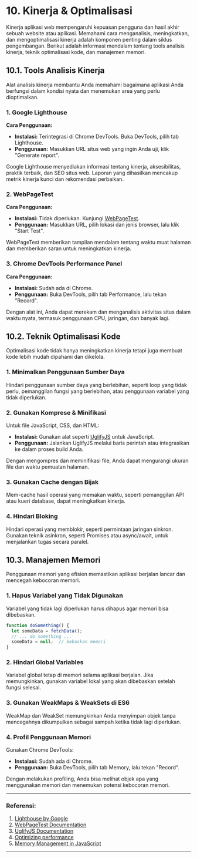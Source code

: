 # 10. Kinerja & Optimalisasi

Kinerja aplikasi web mempengaruhi kepuasan pengguna dan hasil akhir sebuah website atau aplikasi. Memahami cara menganalisis, meningkatkan, dan mengoptimalisasi kinerja adalah komponen penting dalam siklus pengembangan. Berikut adalah informasi mendalam tentang tools analisis kinerja, teknik optimalisasi kode, dan manajemen memori.

## 10.1. Tools Analisis Kinerja

Alat analisis kinerja membantu Anda memahami bagaimana aplikasi Anda berfungsi dalam kondisi nyata dan menemukan area yang perlu dioptimalkan.

### 1. Google Lighthouse

**Cara Penggunaan:**

- **Instalasi:** Terintegrasi di Chrome DevTools. Buka DevTools, pilih tab Lighthouse.
- **Penggunaan:** Masukkan URL situs web yang ingin Anda uji, klik "Generate report".

Google Lighthouse menyediakan informasi tentang kinerja, aksesibilitas, praktik terbaik, dan SEO situs web. Laporan yang dihasilkan mencakup metrik kinerja kunci dan rekomendasi perbaikan.

### 2. WebPageTest

**Cara Penggunaan:**

- **Instalasi:** Tidak diperlukan. Kunjungi [WebPageTest](https://www.webpagetest.org/).
- **Penggunaan:** Masukkan URL, pilih lokasi dan jenis browser, lalu klik "Start Test".

WebPageTest memberikan tampilan mendalam tentang waktu muat halaman dan memberikan saran untuk meningkatkan kinerja.

### 3. Chrome DevTools Performance Panel

**Cara Penggunaan:**

- **Instalasi:** Sudah ada di Chrome.
- **Penggunaan:** Buka DevTools, pilih tab Performance, lalu tekan "Record".

Dengan alat ini, Anda dapat merekam dan menganalisis aktivitas situs dalam waktu nyata, termasuk penggunaan CPU, jaringan, dan banyak lagi.

## 10.2. Teknik Optimalisasi Kode

Optimalisasi kode tidak hanya meningkatkan kinerja tetapi juga membuat kode lebih mudah dipahami dan dikelola.

### 1. Minimalkan Penggunaan Sumber Daya

Hindari penggunaan sumber daya yang berlebihan, seperti loop yang tidak perlu, pemanggilan fungsi yang berlebihan, atau penggunaan variabel yang tidak diperlukan.

### 2. Gunakan Komprese & Minifikasi

Untuk file JavaScript, CSS, dan HTML:

- **Instalasi:** Gunakan alat seperti [UglifyJS](https://github.com/mishoo/UglifyJS2) untuk JavaScript.
- **Penggunaan:** Jalankan UglifyJS melalui baris perintah atau integrasikan ke dalam proses build Anda.

Dengan mengompres dan meminifikasi file, Anda dapat mengurangi ukuran file dan waktu pemuatan halaman.

### 3. Gunakan Cache dengan Bijak

Mem-cache hasil operasi yang memakan waktu, seperti pemanggilan API atau kueri database, dapat meningkatkan kinerja.

### 4. Hindari Bloking

Hindari operasi yang memblokir, seperti permintaan jaringan sinkron. Gunakan teknik asinkron, seperti Promises atau async/await, untuk menjalankan tugas secara paralel.

## 10.3. Manajemen Memori

Penggunaan memori yang efisien memastikan aplikasi berjalan lancar dan mencegah kebocoran memori.

### 1. Hapus Variabel yang Tidak Digunakan

Variabel yang tidak lagi diperlukan harus dihapus agar memori bisa dibebaskan.

```javascript
function doSomething() {
  let someData = fetchData();
  // ... do something ...
  someData = null;  // bebaskan memori
}
```

### 2. Hindari Global Variables

Variabel global tetap di memori selama aplikasi berjalan. Jika memungkinkan, gunakan variabel lokal yang akan dibebaskan setelah fungsi selesai.

### 3. Gunakan WeakMaps & WeakSets di ES6

WeakMap dan WeakSet memungkinkan Anda menyimpan objek tanpa mencegahnya dikumpulkan sebagai sampah ketika tidak lagi diperlukan.

### 4. Profil Penggunaan Memori

Gunakan Chrome DevTools:

- **Instalasi:** Sudah ada di Chrome.
- **Penggunaan:** Buka DevTools, pilih tab Memory, lalu tekan "Record".

Dengan melakukan profiling, Anda bisa melihat objek apa yang menggunakan memori dan menemukan potensi kebocoran memori.

---

### Referensi:

1. [Lighthouse by Google](https://developers.google.com/web/tools/lighthouse/)
2. [WebPageTest Documentation](https://docs.webpagetest.org/)
3. [UglifyJS Documentation](https://github.com/mishoo/UglifyJS2#readme)
4. [Optimizing performance](https://developer.mozilla.org/en-US/docs/Learn/Performance)
5. [Memory Management in JavaScript](https://developer.mozilla.org/en-US/docs/Web/JavaScript/Memory_Management)

---